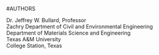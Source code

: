 #AUTHORS

Dr. Jeffrey W. Bullard, Professor  
Zachry Department of Civil and Environmental Engineering  
Department of Materials Science and Engineering  
Texas A&M University  
College Station, Texas  
